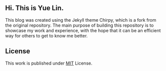 ## Hi. This is Yue Lin.
This blog was created using the Jekyll theme Chirpy, which is a fork from the original repository.
The main purpose of building this repository is to showcase my work and experience, with the hope that it can be an efficient way for others to get to know me better.

## License

This work is published under [MIT][mit] License.

[gem]: https://rubygems.org/gems/jekyll-theme-chirpy
[chirpy]: https://github.com/cotes2020/jekyll-theme-chirpy/
[use-template]: https://github.com/cotes2020/chirpy-starter/generate
[CD]: https://en.wikipedia.org/wiki/Continuous_deployment
[mit]: https://github.com/cotes2020/chirpy-starter/blob/master/LICENSE
